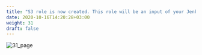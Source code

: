 ```yaml
---
title: "S3 role is now created. This role will be an input of your Jenkins sandbox"
date: 2020-10-16T14:20:28+03:00
weight: 31
draft: false
---
```


![31_page](/images/module3/31_page.png)
